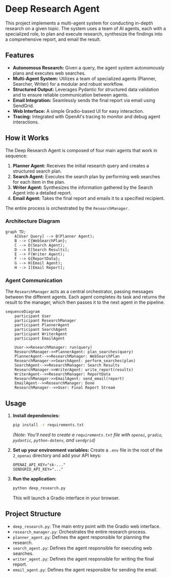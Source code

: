 # Deep Research Agent

This project implements a multi-agent system for conducting in-depth research on a given topic. The system uses a team of AI agents, each with a specialized role, to plan and execute research, synthesize the findings into a comprehensive report, and email the result.

## Features

-   **Autonomous Research:** Given a query, the agent system autonomously plans and executes web searches.
-   **Multi-Agent System:** Utilizes a team of specialized agents (Planner, Searcher, Writer) for a modular and robust workflow.
-   **Structured Output:** Leverages Pydantic for structured data validation and to ensure reliable communication between agents.
-   **Email Integration:** Seamlessly sends the final report via email using SendGrid.
-   **Web Interface:** A simple Gradio-based UI for easy interaction.
-   **Tracing:** Integrated with OpenAI's tracing to monitor and debug agent interactions.

## How it Works

The Deep Research Agent is composed of four main agents that work in sequence:

1.  **Planner Agent:** Receives the initial research query and creates a structured search plan.
2.  **Search Agent:** Executes the search plan by performing web searches for each item in the plan.
3.  **Writer Agent:** Synthesizes the information gathered by the Search Agent into a detailed report.
4.  **Email Agent:** Takes the final report and emails it to a specified recipient.

The entire process is orchestrated by the `ResearchManager`.

### Architecture Diagram
```mermaid
graph TD;
    A[User Query] --> B(Planner Agent);
    B --> C{WebSearchPlan};
    C --> D(Search Agent);
    D --> E[Search Results];
    E --> F(Writer Agent);
    F --> G{ReportData};
    G --> H(Email Agent);
    H --> I[Email Report];
```

### Agent Communication
The `ResearchManager` acts as a central orchestrator, passing messages between the different agents. Each agent completes its task and returns the result to the manager, which then passes it to the next agent in the pipeline.

```mermaid
sequenceDiagram
    participant User
    participant ResearchManager
    participant PlannerAgent
    participant SearchAgent
    participant WriterAgent
    participant EmailAgent

    User->>ResearchManager: run(query)
    ResearchManager->>PlannerAgent: plan_searches(query)
    PlannerAgent-->>ResearchManager: WebSearchPlan
    ResearchManager->>SearchAgent: perform_searches(plan)
    SearchAgent-->>ResearchManager: Search Results
    ResearchManager->>WriterAgent: write_report(results)
    WriterAgent-->>ResearchManager: ReportData
    ResearchManager->>EmailAgent: send_email(report)
    EmailAgent-->>ResearchManager: Done
    ResearchManager-->>User: Final Report Stream
```

## Usage

1.  **Install dependencies:**
    ```bash
    pip install -r requirements.txt
    ```
    *(Note: You'll need to create a `requirements.txt` file with `openai`, `gradio`, `pydantic`, `python-dotenv`, and `sendgrid`)*

2.  **Set up your environment variables:**
    Create a `.env` file in the root of the `2_openai` directory and add your API keys:
    ```
    OPENAI_API_KEY="sk-..."
    SENDGRID_API_KEY="..."
    ```

3.  **Run the application:**
    ```bash
    python deep_research.py
    ```
    This will launch a Gradio interface in your browser.

## Project Structure
- `deep_research.py`: The main entry point with the Gradio web interface.
- `research_manager.py`: Orchestrates the entire research process.
- `planner_agent.py`: Defines the agent responsible for planning the research.
- `search_agent.py`: Defines the agent responsible for executing web searches.
- `writer_agent.py`: Defines the agent responsible for writing the final report.
- `email_agent.py`: Defines the agent responsible for sending the email. 